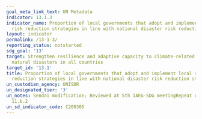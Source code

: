```yaml
---
goal_meta_link_text: UN Metadata
indicator: 13.1.3
indicator_name: Proportion of local governments that adopt and implement local disaster
  risk reduction strategies in line with national disaster risk reduction strategies
layout: indicator
permalink: /13-1-3/
reporting_status: notstarted
sdg_goal: '13'
target: Strengthen resilience and adaptive capacity to climate-related hazards and
  natural disasters in all countries
target_id: '13.1'
title: Proportion of local governments that adopt and implement local disaster risk
  reduction strategies in line with national disaster risk reduction strategies
un_custodian_agency: UNISDR
un_designated_tier: '3'
un_notes: Sendai modification; Reviewed at 5th IAEG-SDG meetingRepeat of 1.5.4 and
  11.b.2
un_sd_indicator_code: C200305
---
```

